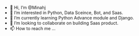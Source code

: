 - 👋 Hi, I’m @Minahj
- 👀 I’m interested in Python, Data Sceince, Bot, and Saas.
- 🌱 I’m currently learning Python Advance module and Django.
- 💞️ I’m looking to collaborate on building Saas product.
- 📫 How to reach me ...

<!---
Minahj/Minahj is a ✨ special ✨ repository because its `README.md` (this file) appears on your GitHub profile.
You can click the Preview link to take a look at your changes.
--->
